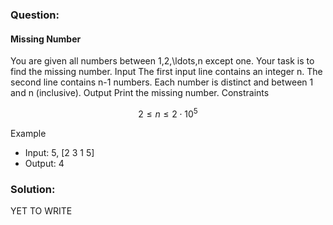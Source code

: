 ### Question:
#### Missing Number
You are given all numbers between 1,2,\ldots,n except one. Your task is to find the missing number.
Input
The first input line contains an integer n.
The second line contains n-1 numbers. Each number is distinct and between 1 and n (inclusive).
Output
Print the missing number.
Constraints

$$ 2 \le n \le 2 \cdot 10^5 $$

Example
- Input: 5, [2 3 1 5]
- Output: 4

### Solution:
YET TO WRITE
